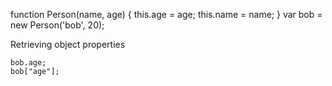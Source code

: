 function Person(name, age) {
      this.age = age;
      this.name = name;
    }
    var bob = new Person('bob', 20);

Retrieving object properties

    bob.age;
    bob["age"];
    